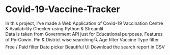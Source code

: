 # Covid-19-Vaccine-Tracker
In this project, I've made a Web Application of Covid-19 Vaccination Centre & Availability Checker using Python & Streamlit  
Data is taken from Government API just for Educational purposes.
Features of Py-Cowin.
Pin & District wise searching🔍
Age filter
Vaccine Type filter
Free / Paid filter
Date picker
Beautiful UI
Download the search report in CSV

